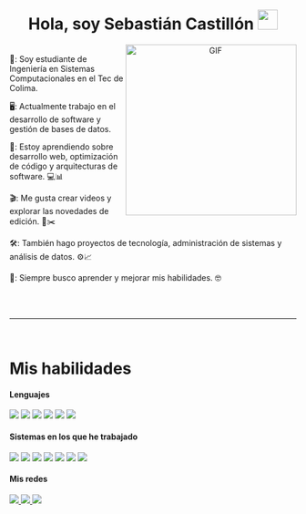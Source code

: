 <h1 align="center">Hola, soy Sebastián Castillón <img src="https://media.giphy.com/media/hvRJCLFzcasrR4ia7z/giphy.gif" width="35"></h1>


<a target="_blank" align="center">
  <img align="right" top="300" height="300" width="300" alt="GIF" src="https://media4.giphy.com/media/v1.Y2lkPTc5MGI3NjExNXg2eGlnNDFhaWdtMjZhNGlwZGpqcXlmYjF3b3FoM3ozMWY4djJ2MyZlcD12MV9pbnRlcm5hbF9naWZfYnlfaWQmY3Q9Zw/1vlBgKjXEz1jTtsuiH/giphy.gif">
</a>

<br>
🏫: Soy estudiante de Ingeniería en Sistemas Computacionales en el Tec de Colima.

🖥️: Actualmente trabajo en el desarrollo de software y gestión de bases de datos. 

🚀: Estoy aprendiendo sobre desarrollo web, optimización de código y arquitecturas de software. 💻📊

🎬: Me gusta crear videos y explorar las novedades de edición. 🎥✂️ 

🛠️: También hago proyectos de tecnología, administración de sistemas y análisis de datos. ⚙️📈

🧠: Siempre busco aprender y mejorar mis habilidades. 🤓

</br>

<Br>
<hr>
<Br>
<h1>Mis habilidades</h1>
<h4> Lenguajes </h4>
<span> 
  <img src="https://img.shields.io/badge/HTML5-E34F26?style=for-the-badge&logo=html5&logoColor=white">
  <img src="https://img.shields.io/badge/CSS3-1572B6?style=for-the-badge&logo=css3&logoColor=white">
  <img src="https://img.shields.io/badge/python-3670A0?style=for-the-badge&logo=python&logoColor=ffdd54">
  <img src="https://img.shields.io/badge/Java-ED8B00?style=for-the-badge&logo=java&logoColor=white">
  <img src="https://img.shields.io/badge/C-00599C?style=for-the-badge&logo=c&logoColor=white">
  <img src="https://img.shields.io/badge/PHP-777BB4?style=for-the-badge&logo=php&logoColor=white">
</span>

<h4> Sistemas en los que he trabajado </h4>
<span>
  <img src="https://img.shields.io/badge/Windows-0078D6?style=for-the-badge&logo=windows&logoColor=white">
  <img src="https://img.shields.io/badge/Linux-FCC624?style=for-the-badge&logo=linux&logoColor=black">
  <img src="https://img.shields.io/badge/Kali-268BEE?style=for-the-badge&logo=kalilinux&logoColor=white">
  <img src="https://img.shields.io/badge/Android-3DDC84?style=for-the-badge&logo=android&logoColor=white">
  <img src="https://img.shields.io/badge/Fedora-294172?style=for-the-badge&logo=fedora&logoColor=white">
  <img src="https://img.shields.io/badge/openSUSE-%2364B345?style=for-the-badge&logo=openSUSE&logoColor=white">
  <img src="https://img.shields.io/badge/Ubuntu-E95420?style=for-the-badge&logo=ubuntu&logoColor=white">
 </span>

 <h4> Mis redes </h4>
<span>
  <a href= "https://www.instagram.com/sebas.crmz/">
  <img src="https://img.shields.io/badge/Instagram-%23E4405F.svg?style=for-the-badge&logo=Instagram&logoColor=white">
    <a/>

  <a href= "https://linkedin.com/in/sebastiancastillon">
  <img src="https://img.shields.io/badge/linkedin-%230077B5.svg?style=for-the-badge&logo=linkedin&logoColor=white">
    <a/>


 <a href= "https://x.com/sebastiancrrmz">
  <img src="https://img.shields.io/badge/X-%23000000.svg?style=for-the-badge&logo=X&logoColor=white">
    <a/>
    
    
  </span>
